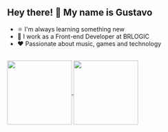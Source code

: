 ## Hey there! :wave: My name is Gustavo

- :atom_symbol: I'm always learning something new
- :briefcase: I work as a Front-end Developer at BRLOGIC
- :heart: Passionate about music, games and technology

<br>
 <div>
  <a href="https://github.com/gustavobtflores">
  <img align="center" height="150" src="https://github-readme-stats.vercel.app/api?username=gustavobtflores&show_icons=true&theme=dark&include_all_commits=true&count_private=true"/>
  <img align="center" height="150" src="https://github-readme-stats.vercel.app/api/top-langs/?username=gustavobtflores&layout=compact&langs_count=5&theme=dark"/>
<div>

<br><br><br>

